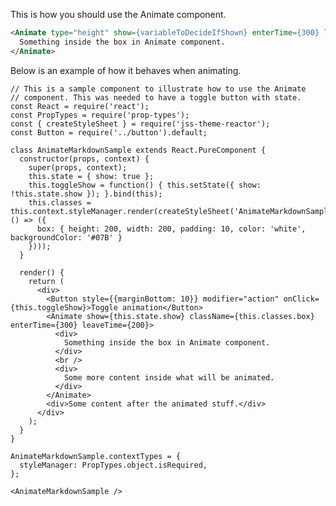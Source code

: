 This is how you should use the Animate component.

```html
<Animate type="height" show={variableToDecideIfShown} enterTime={300} leaveTime={200}>
  Something inside the box in Animate component.
</Animate>
```

Below is an example of how it behaves when animating.

    // This is a sample component to illustrate how to use the Animate
    // component. This was needed to have a toggle button with state.
    const React = require('react');
    const PropTypes = require('prop-types');
    const { createStyleSheet } = require('jss-theme-reactor');
    const Button = require('../button').default;

    class AnimateMarkdownSample extends React.PureComponent {
      constructor(props, context) {
        super(props, context);
        this.state = { show: true };
        this.toggleShow = function() { this.setState({ show: !this.state.show }); }.bind(this);
        this.classes = this.context.styleManager.render(createStyleSheet('AnimateMarkdownSample', () => ({
          box: { height: 200, width: 200, padding: 10, color: 'white', backgroundColor: '#07B' }
        })));
      }

      render() {
        return (
          <div>
            <Button style={{marginBottom: 10}} modifier="action" onClick={this.toggleShow}>Toggle animation</Button>
            <Animate show={this.state.show} className={this.classes.box} enterTime={300} leaveTime={200}>
              <div>
                Something inside the box in Animate component.
              </div>
              <br />
              <div>
                Some more content inside what will be animated.
              </div>
            </Animate>
            <div>Some content after the animated stuff.</div>
          </div>
        );
      }
    }

    AnimateMarkdownSample.contextTypes = {
      styleManager: PropTypes.object.isRequired,
    };

    <AnimateMarkdownSample />
